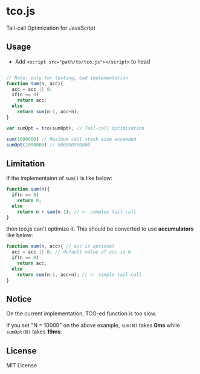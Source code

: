 # tco.js

Tail-call Optimization for JavaScript

## Usage

- Add `<script src="path/to/tco.js"></script>` to head

```javascript

// Note: only for testing, bad implementation 
function sum(n, acc){
  acc = acc || 0;
  if(n == 0)
    return acc;
  else
    return sum(n-1, acc+n);
}

var sumOpt = tco(sumOpt); // Tail-call Optimization

sum(1000000) // Maximum call stack size exceeded
sumOpt(1000000) // 500000500000
```

## Limitation

If the implementaion of `sum()` is like below:

```javascript
function sum(n){
  if(n == 0)
    return 0;
  else
    return n + sum(n-1); // <- complex tail-call
}
```

then tco.js can't optimize it. This should be converted to use **accumulators** like below:

```javascript
function sum(n, acc){ // acc is optional
  acc = acc || 0; // default value of acc is 0
  if(n == 0)
    return acc;
  else
    return sum(n-1, acc+n); // <- simple tail-call
}
```

## Notice

On the current implementation, TCO-ed function is too slow.

If you set "N = 10000" on the above example, `sum(N)` takes **0ms** while `sumOpt(N)` takes **19ms**.

## License

MIT License